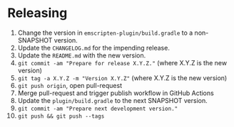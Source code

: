 # Releasing

1. Change the version in `emscripten-plugin/build.gradle` to a non-SNAPSHOT version.
2. Update the `CHANGELOG.md` for the impending release.
3. Update the `README.md` with the new version.
4. `git commit -am "Prepare for release X.Y.Z."` (where X.Y.Z is the new version)
5. `git tag -a X.Y.Z -m "Version X.Y.Z"` (where X.Y.Z is the new version)
6. `git push origin`, open pull-request
7. Merge pull-request and trigger publish workflow in GitHub Actions
8. Update the `plugin/build.gradle` to the next SNAPSHOT version.
9. `git commit -am "Prepare next development version."`
10. `git push && git push --tags`
